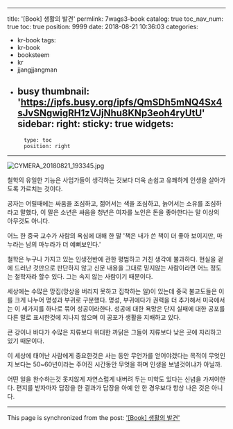 
---
title: '[Book] 생활의 발견'
permlink: 7wags3-book
catalog: true
toc_nav_num: true
toc: true
position: 9999
date: 2018-08-21 10:36:03
categories:
- kr-book
tags:
- kr-book
- booksteem
- kr
- jjangjjangman
- busy
thumbnail: 'https://ipfs.busy.org/ipfs/QmSDh5mNQ4Sx4sJvSNgwigRH1zVJjNhu8KNp3eoh4ryUtU'
sidebar:
    right:
        sticky: true
widgets:
    -
        type: toc
        position: right
---


![CYMERA_20180821_193345.jpg](https://ipfs.busy.org/ipfs/QmSDh5mNQ4Sx4sJvSNgwigRH1zVJjNhu8KNp3eoh4ryUtU)

철학의 유일한 기능은
사업가들이 생각하는 것보다
더욱 손쉽고 유쾌하게 인생을
살아가도록 가르치는 것이다.

공자는 어릴때에는 싸움을 조심하고,
젊어서는 색을 조심하고, 
늙어서는 소유를 조심하라고 말했다,
이 말은 소년은 싸움을 청년은 여자를
노인은 돈을 좋아한다는 말 이상의
아무것도 아니다.

어느 한 중국 교수가 사람의 욕심에 대해 한 말
'책은 내가 쓴 책이 더 좋아 보이지만,
마누라는 남의 마누라가 더 예뻐보인다.'

철학은 누구나 가지고 있는 인생전반에 관한
평범하고 거친 생각에 불과하다.
현실을 겉에 드러난 것만으로 판단하지 않고
신문 내용을 그대로 믿지않는 사람이라면
어느 정도는 철학자라 할수 있다.
그는 속지 않는 사람이기 때문이다.

세상에는 수많은 망집(망상을 버리지 못하고 집착하는 일)이 있는데 중국 불교도들은 이를 크게 나누어 명성과 부귀로 구분했다.
명성, 부귀에다가 권력을 더 추가해서
미국에서는 이 세가지를 하나로 묶어 
성공이라한다.
성공에 대한 욕망은 단지 실패에 대한 공포를
다른 말로 표시한것에 지나지 않으며
이 공포가 생활을 지배하고 있다.

큰 강이나 바다가 수많은 지류보다
위대한 까닭은 그들이 지류보다
낮은 곳에 자리하고 있기 때문이다.

이 세상에 태어난 사람에게 중요한것은
사는 동안 무언가를 얻어야겠다는
목적이 무엇인지 보다는 
50~60년이라는 주어진 시간동안 
무엇을 하며 인생을 보낼것이냐가 아닐까.

어떤 일을 완수하는것 못지않게
자연스럽게 내버려 두는 미학도 있다는
신념을 가져야한다.
편지를 받자마자 답장을 한 결과가
답장을 아예 안 한 경우보다
항상 나은 것은 아니다.

- - -

This page is synchronized from the post: ['[Book] 생활의 발견'](https://steemit.com/@lucky2015/7wags3-book)
